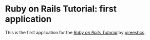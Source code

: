 # Ruby on Rails Tutorial: first application

This is the first application for the
[*Ruby on Rails Tutorial*](http://railstutorial.org/)
by [gireeshcs](http://mylance.co.in/e4expert).
